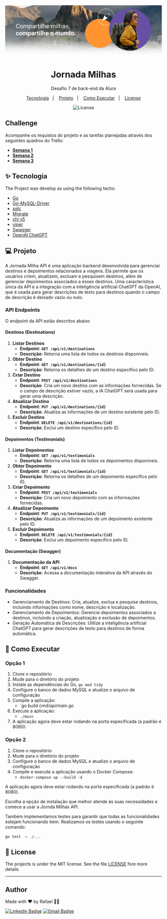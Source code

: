 <h1 align="center">
  <img alt="Logo" src="./docs/img/logo.png">
</h1>

<h1 align="center">Jornada Milhas</h1>
<p align = "center">Desafio 7 de back-end da Alura</p>

<p align="center">
  <a href="#-tecnologia">Tecnologia</a>&nbsp;&nbsp;&nbsp;|&nbsp;&nbsp;&nbsp;
    <a href="#-projeto">Projeto</a>&nbsp;&nbsp;&nbsp;|&nbsp;&nbsp;&nbsp;
  <a href="#-como-executar">Como Executar</a>&nbsp;&nbsp;&nbsp;|&nbsp;&nbsp;&nbsp;
  <a href="#-license">License</a>
</p>

<p align="center">
  <img alt="License" src="https://img.shields.io/static/v1?label=license&message=MIT&color=8257E5&labelColor=000000">
</p>

## Challenge
Acompanhe os requistos do projeto e as tarefas planejadas através dos seguintes quadros do Trello:

- **[Semana 1](https://trello.com/b/OnuqDQ3A/alurachallengebackend7-semana-1)**
- **[Semana 2](https://trello.com/b/lxgEDut9/alurachallengebackend7-semana-2)**
- **[Semana 3](https://trello.com/b/Cuh1vI9X/alurachallengebackend7-semana-3)**
## ✨ Tecnologia

The Project was develop as using the following techs:
- [Go](https://go.dev/)
- [Go-MySQL-Driver](https://github.com/go-sql-driver/mysql)
- [sqlc](https://sqlc.dev/)
- [Migrate](https://github.com/golang-migrate/migrate)
- [chi v5](https://go-chi.io/#/)
- [viper](https://github.com/spf13/viper)
- [Swagger](https://github.com/swaggo/swag)
- [OpenAI ChatGPT](https://openai.com/)


## 💻 Projeto
A Jornada Milha API é uma aplicação backend desenvolvida para gerenciar destinos e depoimentos relacionados a viagens. Ela permite que os usuários criem, atualizem, excluam e pesquisem destinos, além de gerenciar depoimentos associados a esses destinos. Uma característica única da API é a integração com a inteligência artificial ChatGPT da OpenAI, que é usada para gerar descrições de texto para destinos quando o campo de descrição é deixado vazio ou nulo.

### API Endpoints
O endpoint da API estão descritos abaixo

#### **Destinos (Destinations)**

1. **Listar Destinos**
    - **Endpoint**: **`GET /api/v1/destinations`**
    - **Descrição**: Retorna uma lista de todos os destinos disponíveis.
2. **Obter Destino**
    - **Endpoint**: **`GET /api/v1/destinations/{id}`**
    - **Descrição**: Retorna os detalhes de um destino específico pelo ID.
3. **Criar Destino**
    - **Endpoint**: **`POST /api/v1/destinations`**
    - **Descrição**: Cria um novo destino com as informações fornecidas. Se o campo de descrição estiver vazio, a IA ChatGPT será usada para gerar uma descrição.
4. **Atualizar Destino**
    - **Endpoint**: **`PUT /api/v1/destinations/{id}`**
    - **Descrição**: Atualiza as informações de um destino existente pelo ID.
5. **Excluir Destino**
    - **Endpoint**: **`DELETE /api/v1/destinations/{id}`**
    - **Descrição**: Exclui um destino específico pelo ID.

#### **Depoimentos (Testimonials)**

1. **Listar Depoimentos**
    - **Endpoint**: **`GET /api/v1/testimonials`**
    - **Descrição**: Retorna uma lista de todos os depoimentos disponíveis.
2. **Obter Depoimento**
    - **Endpoint**: **`GET /api/v1/testimonials/{id}`**
    - **Descrição**: Retorna os detalhes de um depoimento específico pelo ID.
3. **Criar Depoimento**
    - **Endpoint**: **`POST /api/v1/testimonials`**
    - **Descrição**: Cria um novo depoimento com as informações fornecidas.
4. **Atualizar Depoimento**
    - **Endpoint**: **`PUT /api/v1/testimonials/{id}`**
    - **Descrição**: Atualiza as informações de um depoimento existente pelo ID.
5. **Excluir Depoimento**
    - **Endpoint**: **`DELETE /api/v1/testimonials/{id}`**
    - **Descrição**: Exclui um depoimento específico pelo ID.

#### **Documentação (Swagger)**

1. **Documentação da API**
    - **Endpoint**: **`GET /api/v1/docs`**
    - **Descrição**: Acessa a documentação interativa da API através do Swagger.

### Funcionalidades
* Gerenciamento de Destinos: Crie, atualize, exclua e pesquise destinos, incluindo informações como nome, descrição e localização.
* Gerenciamento de Depoimentos: Gerencie depoimentos associados a destinos, incluindo a criação, atualização e exclusão de depoimentos.
* Geração Automática de Descrições: Utilize a inteligência artificial ChatGPT para gerar descrições de texto para destinos de forma automática.

## 🚀 Como Executar

### Opção 1
1. Clone o repositório
2. Mude para o diretório do projeto
3. Instale as dependências do Go, `go mod tidy `
4. Configure o banco de dados MySQL e atualize o arquivo de configuração
5. Compile a aplicação:
   * `go build cmd/api/main.go
6. Execute a aplicação:
    * `./main`
7. A aplicação agora deve estar rodando na porta especificada (a padrão é 8080):

### Opção 2
1. Clone o repositório
2. Mude para o diretório do projeto
3. Configure o banco de dados MySQL e atualize o arquivo de configuração
4. Compile e execute a aplicação usando o Docker Compose:
     * `docker-compose up --build -d`
     
A aplicação agora deve estar rodando na porta especificada (a padrão é 8080).

Escolha a opção de instalação que melhor atende às suas necessidades e comece a usar a Jornda Milhas API.

Também implementamos testes para garantir que todas as funcionalidades estejam funcionando bem. Realizamos os testes usando o seguinte comando:
```bash
go test -v ./...
```

## 📄 License
The projects is under the MIT license. See the file [LICENSE](LICENSE) fore more details

---
## Author

Made with ♥ by Rafael 👋🏻


[![Linkedin Badge](https://img.shields.io/badge/-Rafael-blue?style=flat-square&logo=Linkedin&logoColor=white&link=https://www.linkedin.com/in/tgmarinho/)](https://www.linkedin.com/in/rafael-mgr/)
[![Gmail Badge](https://img.shields.io/badge/-Gmail-red?style=flat-square&link=mailto:nelsonsantosaraujo@hotmail.com)](mailto:ribeirorafaelmatehus@gmail.com)
